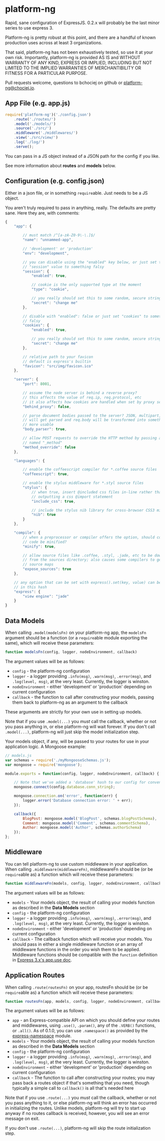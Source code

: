 platform-ng
===========

Rapid, sane configuration of ExpressJS. 0.2.x will probably be the last minor series to use express 3.

Platform-ng is pretty robust at this point, and there are a handful of known production uses across at least 3 organizations.

That said, platform-ng has not been exhaustively tested, so use it at your own risk. Importantly, platform-ng is provided AS IS and WITHOUT WARRANTY OF ANY KIND, EXPRESS OR IMPLIED, INCLUDING BUT NOT LIMITED TO THE IMPLIED WARRANTIES OF MERCHANTIBILITY OR FITNESS FOR A PARTICULAR PURPOSE.

Pull requests welcome, questions to bchociej on github or <platform-ng@chociej.io>.

App File (e.g. app.js)
----------------------

```javascript
require('platform-ng')('./config.json')
	.route('./routes/')
	.model('./models/')
	.source('./src/')
	.middleware('./middlewares/')
	.view('./src/view/')
	.log('./log/')
	.serve();
```

You can pass in a JS object instead of a JSON path for the config if you like.

See more information about **routes** and **models** below.

Configuration (e.g. config.json)
--------------------------------

Either in a json file, or in something ```require```able. Just needs to be a JS object.

You aren't truly required to pass in anything, really. The defaults are pretty sane. Here they are, with comments:

```javascript
{
	"app": {

		// must match /^[a-zA-Z0-9\-\.]$/
		"name": "unnammed-app",

		// 'development' or 'production'
		"env": "development",

		// you can disable using the "enabled" key below, or just set the whole
		// "session" value to something falsy
		"session": {
			"enabled": true,

			// cookie is the only supported type at the moment
			"type": "cookie",

			// you really should set this to some random, secure string
			"secret": "change me"
		},

		// disable with "enabled": false or just set "cookies" to something
		// falsy
		"cookies": {
			"enabled": true,

			// you really should set this to some random, secure string
			"secret": "change me"
		},

		// relative path to your favicon
		// default is express's builtin
		"favicon": "src/img/favicon.ico"
	},

	"server": {
		"port": 8001,

		// assume the node server is behind a reverse proxy?
		// this affects the value of req.ip, req.protocol, etc
		// it also affects how cookies are handled when set by proxy servers
		"behind_proxy": false,

		// parse document bodies passed to the server? JSON, multipart, etc
		// will get parsed and req.body will be transformed into something
		// more usable
		"body_parser": true,

		// allow POST requests to override the HTTP method by passing a field
		// named "_method"
		"method_override": false
	},

	"languages": {

		// enable the coffeescript compiler for *.coffee source files
		"coffeescript": true,

		// enable the stylus middleware for *.styl source files
		"stylus": {
			// when true, insert @included css files in-line rather than
			// outputting a css @import statement
			"include_css": true,

			// include the stylus nib library for cross-browser CSS3 mixins
			"nib": true
		}
	},

	"compile": {
		// when a preprocessor or compiler offers the option, should compiled
		// code be minified?
		"minify": true,

		// allow source files like .coffee, .styl, .jade, etc to be downloaded
		// from the sources directory; also causes some compilers to generate
		// source maps
		"expose_sources": true
	},

	// any option that can be set with express().set(key, value) can be included
	// in this hash
	"express": {
		"view engine": "jade"
	}
}
```

Data Models
-----------

When calling ```.model(modelsFn)``` on your platform-ng app, the ```modelsFn``` argument should be a function (or a ```require```able module exporting the same), which will receive these parameters:

```javascript
function modelsFn(config, logger, nodeEnvironment, callback)
```

The argument values will be as follows:

* ```config``` - the platform-ng configuration
* ```logger``` - a logger providing ```.info(msg)```, ```.warn(msg)```,
```.error(msg)```, and ```.log(level, msg)```, at the very least. Currently, the logger is winston.
* ```nodeEnvironment``` - either 'development' or 'production' depending on current configuration
* ```callback``` - the function to call after constructing your models, passing them back to platform-ng as an argument to the callback

These arguments are strictly for your own use in setting up models.

Note that if you use ```.model(...)``` you *must* call the callback, whether or not you pass anything
in, or else platform-ng will wait forever. If you don't call ```.model(...)```, platform-ng will
just skip the model initialization step.

Your models object, if any, will be passed to your routes for use in your application logic. A Mongoose example:

```javascript
// models.js
var schemas = require('./myMongooseSchemas.js');
var mongoose = require('mongoose');

module.exports = function(config, logger, nodeEnvironment, callback) {

	// Note that we've added a 'database' hash to our config for convenience
	mongoose.connect(config.database.conn_string);

	mongoose.connection.on('error', function(err) {
		logger.error('Database connection error: ' + err);
	});

	callback({
		BlogPost: mongoose.model('BlogPost', schemas.blogPostSchema),
		Comment: mongoose.model('Comment', schemas.commentSchema),
		Author: mongoose.model('Author', schemas.authorSchema)
	});
};
```

Middleware
----------

You can tell platform-ng to use custom middleware in your application. When calling
```.middleware(middlewareFn)```, middlewareFn should be (or be ```require```able as) a function which will
receive these parameters:

```javascript
function middlewareFn(models, config, logger, nodeEnvironment, callback)
```

The argument values will be as follows:

* ```models``` - Your models object, the result of calling your models function as described in the **Data Models** section
* ```config``` - the platform-ng configuration
* ```logger``` - a logger providing ```.info(msg)```, ```.warn(msg)```,
```.error(msg)```, and ```.log(level, msg)```, at the very least. Currently, the logger is winston.
* ```nodeEnvironment``` - either 'development' or 'production' depending on current configuration
* ```callback``` - The callback function which will receive your models. You should pass in either a single
middleware function or an array of middleware functions in the order you wish them to be applied. Middleware
functions should be compatible with the ```function``` definition in [Express 3.x's app.use doc](http://expressjs.com/3x/api.html#app.use).


Application Routes
------------------

When calling ```.route(routesFn)``` on your app, routesFn should be (or be ```require```able as) a function
which will receive these parameters:

```javascript
function routesFn(app, models, config, logger, nodeEnvironment, callback)
```

The argument values will be as follows:

* ```app``` - an Express-compatible API on which you should define your routes and middlewares, using ```.use()```, ```.param()```, any of the ```.VERB()``` functions, or ```.all()```. As of 0.1.0, you can use ```.namespace()``` as provided by the [express-namespace](https://github.com/visionmedia/express-namespace) module.
* ```models``` - Your models object, the result of calling your models function as described in the **Data Models** section
* ```config``` - the platform-ng configuration
* ```logger``` - a logger providing ```.info(msg)```, ```.warn(msg)```,
```.error(msg)```, and ```.log(level, msg)```, at the very least. Currently, the logger is winston.
* ```nodeEnvironment``` - either 'development' or 'production' depending on current configuration
* ```callback``` - The function to call after constructing your routes; you may pass back a routes object if that's something that you need, though typically a simple call to ```callback()``` is all that's needed here

Note that if you use ```.route(...)``` you *must* call the callback, whether or not you pass anything to it,
or else platform-ng will think an error has occurred in initializing the routes. Unlike models, platform-ng
will try to start up anyway if no routes callback is received, however, you will see an error message on exit.

If you don't use ```.route(...)```, platform-ng will skip the route initialization step.
